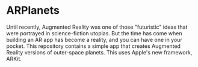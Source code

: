 # ARPlanets
Until recently, Augmented Reality was one of those "futuristic" ideas that were portrayed in science-fiction utopias. But the time has come when building an AR app has become a reality, and you can have one in your pocket. This repository contains a simple app that creates Augmented Reality versions of outer-space planets. This uses Apple's new framework, ARKit.
